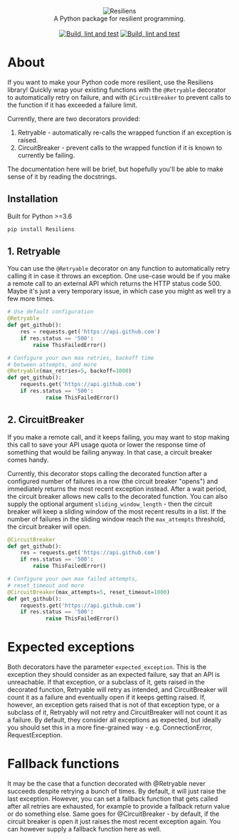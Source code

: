 <p align="center">
    <img src="logo.png" alt="Resiliens"/><br/>
    A Python package for resilient programming. <br/><br/>
    <a href="https://github.com/jonmest/resiliens/actions/workflows/python-package.yml"><img src="https://github.com/jonmest/resiliens/actions/workflows/python-package.yml/badge.svg" alt="Build, lint and test"/></a>
    <a href="https://deepsource.io/gh/jonmest/resiliens/?ref=repository-badge"><img src="https://deepsource.io/gh/jonmest/resiliens.svg/?label=active+issues&show_trend=true&token=03a2Qus_Z4mOopqLDJ2yMqdp" alt="Build, lint and test"/></a>
</p>

# About
If you want to make your Python code more resilient, use the Resiliens library! Quickly wrap your existing functions
with the `@Retryable` decorator to automatically retry on failure, and with `@CircuitBreaker` to prevent calls to the
function if it has exceeded a failure limit.

Currently, there are two decorators provided:
1. Retryable - automatically re-calls the wrapped function if an exception is raised.
2. CircuitBreaker - prevent calls to the wrapped function if it is known to currently be failing.
    
The documentation here will be brief, but hopefully you'll be able to make sense of it by reading the docstrings.

## Installation
Built for Python >=3.6
```bash
pip install Resiliens
```

## 1. Retryable
You can use the `@Retryable` decorator on any function to automatically retry calling it in case it throws an exception. One use-case would be if you make a remote call to an external API which returns the HTTP status code 500. Maybe it's just a very temporary issue, in which case you might as well try a few more times.

```python
# Use default configuration
@Retryable
def get_github():
    res = requests.get('https://api.github.com')
    if res.status == '500':
        raise ThisFailedError()

# Configure your own max retries, backoff time
# between attempts, and more
@Retryable(max_retries=5, backoff=1000)
def get_github():
    requests.get('https://api.github.com')
    if res.status == '500':
            raise ThisFailedError()
```

## 2. CircuitBreaker
If you make a remote call, and it keeps failing, you may want to stop making this call to save your API usage quota or lower the response time of something that would be failing anyway. In that case, a circuit breaker comes handy.

Currently, this decorator stops calling the decorated function after a configured number of failures in a row (the circuit breaker "opens") and immediately returns the most recent exception instead. After a wait period, the circuit breaker allows new calls to the decorated function. You can also supply the optional argument `sliding_window_length` - then the circuit breaker will keep a sliding window of the most recent results in a list. If the number of failures in the sliding window reach the `max_attempts` threshold, the circuit breaker will open.

```python
@CircuitBreaker
def get_github():
    res = requests.get('https://api.github.com')
    if res.status == '500':
        raise ThisFailedError()

# Configure your own max failed attempts, 
# reset_timeout and more
@CircuitBreaker(max_attempts=5, reset_timeout=1000)
def get_github():
    requests.get('https://api.github.com')
    if res.status == '500':
            raise ThisFailedError()
```
# Expected exceptions
Both decorators have the parameter `expected_exception`. This is the exception they should consider as an expected failure, say that an API is unreachable. If that exception, or a subclass of it, gets raised in the decorated function, Retryable will retry as intended, and CircuitBreaker will count it as a failure and eventually open if it keeps getting raised. If, however, an exception gets raised that is not of that exception type, or a subclass of it, Retryably will not retry and CircuitBreaker will not count it as a failure. By default, they consider all exceptions as expected, but ideally you should set this in a more fine-grained way - e.g. ConnectionError, RequestException.

# Fallback functions
It may be the case that a function decorated with @Retryable never succeeds despite retrying a bunch of times. By default, it will just raise the last exception. However, you can set a fallback function that gets called after all retries are exhausted, for example to provide a fallback return value or do something else.
Same goes for @CircuitBreaker - by default, if the circuit breaker is open it just raises the most recent exception again. You can however supply a fallback function here as well.
